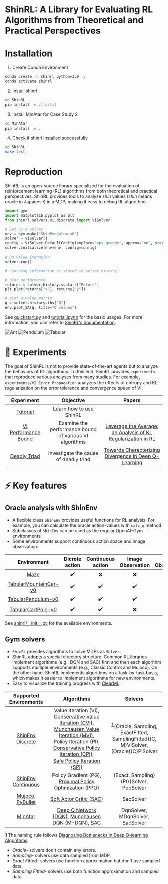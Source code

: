 # ShinRL: A Library for Evaluating RL Algorithms from Theoretical and Practical Perspectives


# Installation

1. Create Conda Environment
```bash
conda create -n shinrl python=3.9 -y
conda activate shinrl
```

2. Install shinrl

```bash
cd ShinRL
pip install -e .[tests]
```

3. Install MinAtar for Case Study 2

```bash
cd MinAtar
pip install -e .
```

4. Check if shinrl installed successfully

```bash
cd ShinRL
make test
```

# Reproduction 


ShinRL is an open-source library specialized for the evaluation of reinforcement learning (RL) algorithms from both theoretical and practical perspectives.
ShinRL provides tools to analyze *shin* values (*shin* means oracle in Japanese) in a MDP, making it easy to debug RL algorithms.

```python
import gym
import matplotlib.pyplot as plt
from shinrl.solvers.vi.discrete import ViSolver

# Set up a solver
env = gym.make("ShinPendulum-v0")
solver = ViSolver()
config = ViSolver.DefaultConfig(explore="eps_greedy", approx="nn", steps_per_epoch=500)
solver.initialize(env=env, config=config)

# Do Value Iteration
solver.run()

# Learning information is stored in solver.history

# plot performance
returns = solver.history.scalars["Return"]
plt.plot(returns["x"], returns["y"])

# plot q-value matrix
q = solver.history.tbs["Q"]
env.plot_SA(q, title="Q values")
```

See [quickstart.py](experiments/tutorial/quickstart.py) and [tutorial.ipynb](experiments/tutorial/tutorial.ipynb) for the basic usages.
For more information, you can refer to [ShinRL's documentation](https://shinrl.readthedocs.io/en/latest/?).

![Ant](assets/ant.gif)
![Pendulum](assets/pendulum.gif)
![Tabular](assets/tabular.gif)


# :pencil: Experiments

The goal of ShinRL is not to provide state-of-the-art agents but to analyze the behaviors of RL algorithms.
To this end, ShinRL provides `experiments` that reproduce various analyses from many studies.
For example, ``experiments/VI_Error_Propagation`` analyzes the effects of entropy and KL regularization on the error tolerance and convergence speed of VI.

|                                    Experiment                                    |                       Objective                        |                                              Papers                                              |
| :------------------------------------------------------------------------------: | :----------------------------------------------------: | :----------------------------------------------------------------------------------------------: |
|                         [Tutorial](experiments/Tutorial)                         |                Learn how to use ShinRL                 |                                                                                                  |
| [VI Performance Bound](https://shinrl.readthedocs.io/en/latest/experiments.html) | Examine the performance bound of various VI algorithms | [Leverage the Average: an Analysis of KL Regularization in RL](https://arxiv.org/abs/2003.14089) |
|                     [Deadly Triad](experiments/DeadlyTriad)                      |         Investigate the cause of deadly triad          |     [Towards Characterizing Divergence in Deep Q-Learning](https://arxiv.org/abs/1903.08894)     |


# :zap: Key features

## Oracle analysis with ShinEnv
* A flexible class `ShinEnv` provides useful functions for RL analysis. For example, you can calculate the oracle action-values with ``calc_q`` method.
* Subclasses of `ShinEnv` can be used as the regular OpenAI-Gym environments.
* Some environments support continuous action space and image observation.

|                   Environment                    |   Dicrete action   | Continuous action  | Image Observation  | Tuple Observation  |
| :----------------------------------------------: | :----------------: | :----------------: | :----------------: | :----------------: |
|        [Maze](shinrl/envs/Maze)        | :heavy_check_mark: |        :x:         |        :x:         | :heavy_check_mark: |
| [TabularMountainCar-v0](shinrl/envs/mountaincar) | :heavy_check_mark: | :heavy_check_mark: | :heavy_check_mark: | :heavy_check_mark: |
|    [TabularPendulum-v0](shinrl/envs/pendulum)    | :heavy_check_mark: | :heavy_check_mark: | :heavy_check_mark: | :heavy_check_mark: |
|    [TabularCartPole-v0](shinrl/envs/cartpole)    | :heavy_check_mark: | :heavy_check_mark: |        :x:         | :heavy_check_mark: |

See [shinrl/\_\_init\_\_.py](shinrl/__init__.py) for the available environments.

## Gym solvers
* `ShinRL` provides algorithms to solve MDPs as `Solver`.
* ShinRL adopts a special directory structure. Common RL libraries implement algorithms (e.g., DQN and SAC) first and then each algorithm supports multiple environments (e.g., Classic Control and Mujoco). On the other hand, ShinRL implements algorithms on a task-by-task basis, which makes it easier to implement algorithms for new environments.
* Easy to visualize the training progress with [ClearML](https://github.com/allegroai/clearml).

|                                       Supported Environments                                       |                                                                                                                                                                                                Algorithms                                                                                                                                                                                                |                                                      Solvers                                                       |
| :------------------------------------------------------------------------------------------------: | :------------------------------------------------------------------------------------------------------------------------------------------------------------------------------------------------------------------------------------------------------------------------------------------------------------------------------------------------------------------------------------------------------: | :----------------------------------------------------------------------------------------------------------------: |
|                                 [ShinEnv Discrete](shinrl/envs)                                 | Value Iteration (VI), [Conservative Value Iteration (CVI)](http://proceedings.mlr.press/v89/kozuno19a.html), [Munchausen Value Iteration (MVI)](https://arxiv.org/abs/2007.14430), <br> Policy Iteration (PI), [Conservative Policy Iteration (CPI)](http://citeseerx.ist.psu.edu/viewdoc/summary?doi=10.1.1.7.7601), <br>[Safe Policy Iteration (SPI)](http://proceedings.mlr.press/v28/pirotta13.html) | <sup id="a1">[1](#f1)</sup>(Oracle, Sampling, ExactFitted, SamplingFitted)(C, M)ViSolver, <br> (Oracle)(C)PiSolver |
|                                [ShinEnv Continuous](shinrl/envs)                                |                                                                                                                                                       Policy Gradient (PG), [Proximal Policy Optimization (PPO)](https://arxiv.org/abs/1707.06347)                                                                                                                                                       |                                       (Exact, Sampling)(PG)Solver, PpoSolver                                       |
| [Mujoco](https://gym.openai.com/envs/#mujoco), [PyBullet](https://github.com/benelot/pybullet-gym) |                                                                                                                                                                       [Soft Actor Critic (SAC)](https://arxiv.org/abs/1801.01290)                                                                                                                                                                        |                                                     SacSolver                                                      |
|                          [MinAtar](https://github.com/kenjyoung/MinAtar)                           |                                                                                                                      [Deep Q Network (DQN)](https://storage.googleapis.com/deepmind-media/dqn/DQNNaturePaper.pdf), [Munchausen DQN (M-DQN)](https://arxiv.org/abs/2007.14430), SAC                                                                                                                       |                                          DqnSolver, MDqnSolver, SacSolver                                          |

<b id="f1">1</b> The naming rule follows [Diagnosing Bottlenecks in Deep Q-learning Algorithms](https://arxiv.org/abs/1902.10250): 
* *Oracle-* solvers don't contain any errors. 
* *Sampling-* solvers use data sampled from MDP.
* *Exact Fitted-* solvers use function approximation but don't use sampled data.
* *Sampling Fitted-* solvers use both function approximation and sampled data. 
